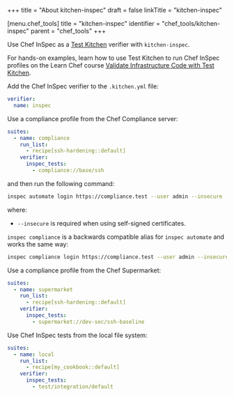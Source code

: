 +++
title = "About kitchen-inspec"
draft = false
linkTitle = "kitchen-inspec"

[menu.chef_tools]
    title = "kitchen-inspec"
    identifier = "chef_tools/kitchen-inspec"
    parent = "chef_tools"
+++

Use Chef InSpec as a [Test Kitchen](https://kitchen.ci/) verifier with `kitchen-inspec`.

For hands-on examples, learn how to use Test Kitchen to run Chef InSpec profiles on the Learn Chef course [Validate Infrastructure Code with Test Kitchen](https://www.chef.io/training/tutorials).

Add the Chef InSpec verifier to the `.kitchen.yml` file:

```yaml
verifier:
  name: inspec
```

Use a compliance profile from the Chef Compliance server:

```yaml
suites:
  - name: compliance
    run_list:
      - recipe[ssh-hardening::default]
    verifier:
      inspec_tests:
        - compliance://base/ssh
```

and then run the following command:

```bash
inspec automate login https://compliance.test --user admin --insecure --token ''
```

where:

- `--insecure` is required when using self-signed certificates.

`inspec compliance` is a backwards compatible alias for `inspec automate` and works the same way:

```bash
inspec compliance login https://compliance.test --user admin --insecure --token ''
```

Use a compliance profile from the Chef Supermarket:

```yaml
suites:
  - name: supermarket
    run_list:
      - recipe[ssh-hardening::default]
    verifier:
      inspec_tests:
        - supermarket://dev-sec/ssh-baseline
```

Use Chef InSpec tests from the local file system:

```yaml
suites:
  - name: local
    run_list:
      - recipe[my_cookbook::default]
    verifier:
      inspec_tests:
        - test/integration/default
```
